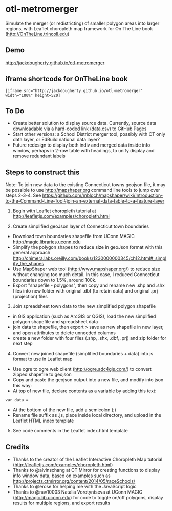 # otl-metromerger
Simulate the merger (or redistricting) of smaller polygon areas into larger regions, with Leaflet choropleth map framework for On The Line book (http://OnTheLine.trincoll.edu)

## Demo
http://jackdougherty.github.io/otl-metromerger

## iframe shortcode for OnTheLine book
```
[iframe src="http://jackdougherty.github.io/otl-metromerger" width="100%" height=520]
```

## To Do
- Create better solution to display source data. Currently, source data downloadable via a hard-coded link (data.csv) to GitHub Pages
- Start other versions: a School District merger tool, possibly with CT only data layer, or EdBuild national data layer?
- Future redesign to display both indiv and merged data inside info window, perhaps in 2-row table with headings, to unify display and remove redundant labels


## Steps to construct this

Note: To join new data to the existing Connecticut towns geojson file, it may be possible to use http://mapshaper.org command line tools to jump over steps 2-3-4. See https://github.com/mbloch/mapshaper/wiki/Introduction-to-the-Command-Line-Tool#join-an-external-data-table-to-a-feature-layer

1) Begin with Leaflet choropleth tutorial at http://leafletjs.com/examples/choropleth.html

2) Create simplified geoJson layer of Connecticut town boundaries
- Download town boundaries shapefile from UConn MAGIC http://magic.libraries.uconn.edu
- Simplify the polygon shapes to reduce size in geoJson format with this general approach http://chimera.labs.oreilly.com/books/1230000000345/ch12.html#_simplify_the_shapes
- Use MapShaper web tool (http://www.mapshaper.org/) to reduce size without changing too much detail. In this case, I reduced Connecticut boundaries down to 1.5%, around 100k.
- Export "shapefile - polygons", then copy and rename new .shp and .shx files into new folder with original .dbf (to retain data) and original .prj (projection) files

3) Join spreadsheet town data to the new simplified polygon shapefile
- in GIS application (such as ArcGIS or QGIS), load the new simplified polygon shapefile and spreadsheet data
- join data to shapefile, then export > save as new shapefile in new layer, and open attributes to delete unneeded columns
- create a new folder with four files (.shp, .shx, .dbf, .prj) and zip folder for next step

4) Convert new joined shapefile (simplified boundaries + data) into js format to use in Leaflet map
- Use ogre to ogre web client (http://ogre.adc4gis.com/) to convert zipped shapefile to geojson
- Copy and paste the geojson output into a new file, and modify into json this way:
- At top of new file, declare contents as a variable by adding this text:
```
var data =
```
- At the bottom of the new file, add a semicolon (;)
- Rename file suffix as .js, place inside local directory, and upload in the Leaflet HTML index template

5) See code comments in the Leaflet index.html template

## Credits
- Thanks to the creator of the Leaflet Interactive Choropleth Map tutorial (http://leafletjs.com/examples/choropleth.html)
- Thanks to @alvinschang at CT Mirror for creating functions to display info window data, based on examples such as http://projects.ctmirror.org/content/2014/05/raceSchools/
- Thanks to @erose for helping me with the JavaScript logic
- Thanks to @nav10003 Natalia Vorotyntseva at UConn MAGIC (http://magic.lib.uconn.edu) for code to toggle on/off polygons, display results for multiple regions, and export results
